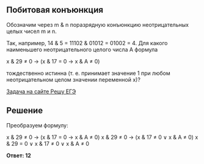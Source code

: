 ## Побитовая конъюнкция

Обозначим через m & n поразрядную конъюнкцию неотрицательных целых чисел m и n.

Так, например, 14 & 5 = 11102 & 01012 = 01002 = 4. Для какого наименьшего неотрицательного целого числа А формула

x & 29 ≠ 0 → (x & 17 = 0 → x & А ≠ 0)

тождественно истинна (т. е. принимает значение 1 при любом неотрицательном целом значении переменной x)?

[Задача на сайте Решу ЕГЭ](https://inf-ege.sdamgia.ru/problem?id=9804)

## Решение

Преобразуем формулу:

x & 29 ≠ 0 → (x & 17 = 0 → x & А ≠ 0)
x & 29 ≠ 0 → (x & 17 ≠ 0 ∨ x & А ≠ 0)
x & 29 = 0 ∨ x & 17 ≠ 0 ∨ x & А ≠ 0

**Ответ: 12**
